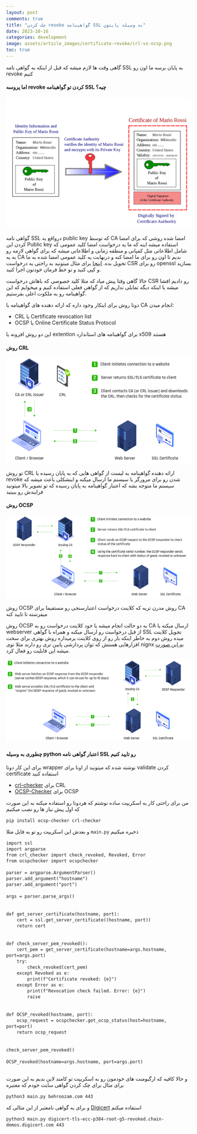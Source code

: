 ```yaml
---
layout: post
comments: true
title: "چک کردن revoke گواهینامه SSL به وسیله پایتون"
date: 2023-10-16
categories: development
image: assets/article_images/certificate-revoke/crl-vs-ocsp.png
toc: true
---
```


گاهی وقت ها لازم میشه که قبل از اینکه یه گواهی نامه SSL به پایان برسه ما اون رو revoke کنیم

#### اما پروسه revoke کردن تو گواهینامه SSL چیه؟

![](assets/article_images/certificate-revoke/pubkey.png "Public key certificate")

گواهی نامه SSL درواقع یه public key که توسط CA امضا شده روشی که برای امضا کردن این Public key استفاده میشه اینه که ما یه درخواست امضا کلید عمومی که شامل اطلاعاتی مثل کمپانی و منطقه زمانی و اطلاعاتی میشه که برای گواهی لازمه رو به یه CA بدیم تا اون رو برای ما امضا کنه و درنهایت یه کلید عمومی امضا شده به ما تحویل بده. [اینجا](https://www.digicert.com/easy-csr/openssl.htm) برای مثال میتونید به راحتی یه درخواست CSR رو برای openssl بسازید و کپی کنید و تو خط فرمان خودتون اجرا کنید.

حالا گاهی وقتا پیش میاد که مثلا کلید خصوصی که باهاش درخواست CSR رو دادیم افشا میشه یا اینکه دیگه تمایلی نداریم که از گواهی فعلی استفاده کنیم و میخوایم که این گواهینامه رو به ملکوت اعلی بفرستیم.

دوتا روش برای اینکار وجود داره که ارائه دهنده های گواهینامه یا CA انجام میدن:

- CRL یا Certificate revocation list
- OCSP یا Online Certificate Status Protocol

این دو روش افزونه یا extention برای گواهینامه های استاندارد x509 هستند

#### روش CRL

![](assets/article_images/certificate-revoke/CRL.png "CRL")

تو روش CRL ارائه دهنده گواهینامه یه لیست از گواهی هایی که به پایان رسیده یا revoke شدن رو برای مرورگر یا سیستم ما ارسال میکنه و اینشکلی باعث میشه که سیستم ما متوجه بشه که اعتبار گواهینامه به پایان رسیده که تو تصویر بالا میتونید فرایندش رو ببینید

#### روش OCSP

![](assets/article_images/certificate-revoke/OCSP-1.png "OCSP")

روش OCSP روش مدرن تریه که کلاینت درخواست اعتبارسنجی رو مستقیما برای CA میفرسته تا تایید کنه

روش OCSP به دو حالت انجام میشه یا خود کلاینت درخواست رو به CA ارسال میکنه یا webserver از قبل درخواست رو ارسال میکنه و همراه با گواهی SSL تحویل کلاینت میده
روش دوم به خاطر اینکه بار رو از روی کلاینت برمیداره روش بهتری برای سخت افزارهایی هستش که توان پردازشی پایین تری رو دارند
مثلا توی nignx [به این صورت](https://support.globalsign.com/ssl/ssl-certificates-installation/nginx-enable-ocsp-stapling) میشه این قابلیت رو فعال کرد.

![](assets/article_images/certificate-revoke/OCSP-Stapling-1.png "OCSP-Stapling")

#### چطوری به وسیله python اعتبار گواهی نامه SSL رو تایید کنیم

برای این کار دوتا wrapper نوشته شده که میتونید از اونا برای validate کردن certificate استفاده کنید

- [crl-checker](https://pypi.org/project/crl-checker/) برای CRL
- [OCSP-Checker](https://pypi.org/project/ocsp-checker/) برای OCSP

من برای راحتی کار یه اسکریپت ساده نوشتم که هردوتا رو استفاده میکنه به این صورت که اول پیش نیاز ها رو نصب میکنیم

```
pip install ocsp-checker crl-checker
```

و بعدش این اسکریپت رو تو یه فایل مثلا `main.py` ذخیره میکنیم

```
import ssl
import argparse
from crl_checker import check_revoked, Revoked, Error
from ocspchecker import ocspchecker

parser = argparse.ArgumentParser()
parser.add_argument("hostname")
parser.add_argument("port")

args = parser.parse_args()


def get_server_certificate(hostname, port):
    cert = ssl.get_server_certificate((hostname, port))
    return cert


def check_server_pem_revoked():
    cert_pem = get_server_certificate(hostname=args.hostname, port=args.port)
    try:
        check_revoked(cert_pem)
    except Revoked as e:
        print(f"Certificate revoked: {e}")
    except Error as e:
        print(f"Revocation check failed. Error: {e}")
        raise


def OCSP_revoked(hostname, port):
    ocsp_request = ocspchecker.get_ocsp_status(host=hostname, port=port)
    return ocsp_request


check_server_pem_revoked()

OCSP_revoked(hostname=args.hostname, port=args.port)


```

و حالا کافیه که ارگیومنت های خودمون رو به اسکریپت تو کامند لاین بدیم به این صورت
برای مثال برای چک کردن گواهی سایت خودم که معتبره

```
python3 main.py behroozam.com 443
```

و برای یه گواهی نامعتبر از این مثالی که [Digicert](https://www.digicert.com/kb/digicert-root-certificates.htm) استفاده میکنم

```
python3 main.py digicert-tls-ecc-p384-root-g5-revoked.chain-demos.digicert.com 443
```
